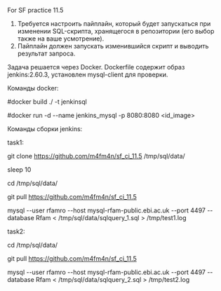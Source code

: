 For SF practice 11.5


1. Требуется настроить пайплайн, который будет запускаться при изменении SQL-скрипта, хранящегося в репозитории (его выбор также на ваше усмотрение).
2. Пайплайн должен запускать изменившийся скрипт и выводить результат запроса.


Задача решается через Docker. Dockerfile содержит образ jenkins:2.60.3, установлен mysql-client для проверки.


Команды docker:

#docker build ./ -t jenkinsql

#docker run -d --name jenkins_mysql -p 8080:8080 <id_image>


Команды сборки jenkins:


task1:


git clone https://github.com/m4fm4n/sf_ci_11.5 /tmp/sql/data/

sleep 10


cd /tmp/sql/data/

git pull https://github.com/m4fm4n/sf_ci_11.5

mysql --user rfamro --host mysql-rfam-public.ebi.ac.uk --port 4497 --database Rfam < /tmp/sql/data/sqlquery_1.sql > /tmp/test1.log


task2:

cd /tmp/sql/data/

git pull https://github.com/m4fm4n/sf_ci_11.5 

mysql --user rfamro --host mysql-rfam-public.ebi.ac.uk --port 4497 --database Rfam < /tmp/sql/data/sqlquery_2.sql > /tmp/test2.log

